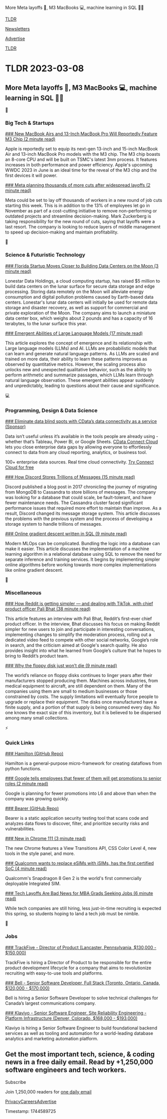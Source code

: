 More Meta layoffs 💼, M3 MacBooks 💻, machine learning in SQL 👨‍💻

[TLDR](/)

[Newsletters](/newsletters)

[Advertise](https://advertise.tldr.tech/)

[TLDR](/)

# TLDR 2023-03-08

## More Meta layoffs 💼, M3 MacBooks 💻, machine learning in SQL 👨‍💻

📱

### Big Tech & Startups

[### New MacBook Airs and 13-Inch MacBook Pro Will Reportedly Feature M3 Chip (2 minute read)](https://www.macrumors.com/2023/03/06/new-macbook-airs-with-m3-chip-report/?utm_source=tldrnewsletter)

Apple is reportedly set to equip its next-gen 13-inch and 15-inch MacBook Air and 13-inch MacBook Pro models with the M3 chip. The M3 chip boasts an 8-core CPU and will be built on TSMC's latest 3nm process. It features increases in both performance and power efficiency. Apple's upcoming WWDC 2023 in June is an ideal time for the reveal of the M3 chip and the first devices it will power.

[### Meta planning thousands of more cuts after widespread layoffs (2 minute read)](https://www.cnbc.com/2023/03/07/meta-planning-thousands-of-more-cuts-after-widespread-layoffs.html?utm_source=tldrnewsletter)

Meta could be set to lay off thousands of workers in a new round of job cuts starting this week. This is in addition to the 13% of employees let go in November as part of a cost-cutting initiative to remove non-performing or outdated projects and streamline decision-making. Mark Zuckerberg is taking responsibility for the new round of cuts, saying that layoffs were a last resort. The company is looking to reduce layers of middle management to speed up decision-making and maintain profitability.

🚀

### Science & Futuristic Technology

[### Florida Startup Moves Closer to Building Data Centers on the Moon (3 minute read)](https://gizmodo.com/startup-moves-closer-building-data-centers-moon-1850192177?utm_source=tldrnewsletter)

Lonestar Data Holdings, a cloud computing startup, has raised $5 million to build data centers on the lunar surface for secure data storage and edge processing. Storing data remotely on the Moon will alleviate energy consumption and digital pollution problems caused by Earth-based data centers. Lonestar's lunar data centers will initially be used for remote data storage and disaster recovery, as well as support for commercial and private exploration of the Moon. The company aims to launch a miniature data center box, which weighs about 2 pounds and has a capacity of 16 terabytes, to the lunar surface this year.

[### Emergent Abilities of Large Language Models (17 minute read)](https://www.assemblyai.com/blog/emergent-abilities-of-large-language-models/?utm_source=tldrnewsletter)

This article explores the concept of emergence and its relationship with Large language models (LLMs) and AI. LLMs are probabilistic models that can learn and generate natural language patterns. As LLMs are scaled and trained on more data, their ability to learn these patterns improves as observed by quantitative metrics. However, the scaling process also unlocks new and unexpected qualitative behavior, such as the ability to perform arithmetic and summarize passages, which LLMs learn through natural language observation. These emergent abilities appear suddenly and unpredictably, leading to questions about their cause and significance.

💻

### Programming, Design & Data Science

[### Eliminate data blind spots with CData’s data connectivity as a service (Sponsor)](https://www.cdata.com/cloud/?utm_source=tldr&amp;utm_medium=email&amp;utm_campaign=realtime)

Data isn’t useful unless it’s available in the tools people are already using - whether that’s Tableau, Power BI, or Google Sheets. [CData Connect Cloud](https://www.cdata.com/cloud/?utm_source=tldr&utm_medium=email&utm_campaign=realtime) lets you close enterprise data gaps by allowing everyone to effortlessly connect to data from any cloud reporting, analytics, or business tool.

100+ enterprise data sources. Real time cloud connectivity. [Try Connect Cloud for free](https://www.cdata.com/cloud/?utm_source=tldr&utm_medium=email&utm_campaign=realtime)

[### How Discord Stores Trillions of Messages (15 minute read)](https://discord.com/blog/how-discord-stores-trillions-of-messages?utm_source=tldrnewsletter)

Discord published a blog post in 2017 chronicling the journey of migrating from MongoDB to Cassandra to store billions of messages. The company was looking for a database that could scale, be fault-tolerant, and have fewer maintenance needs. The Cassandra cluster faced significant performance issues that required more effort to maintain than improve. As a result, Discord changed its message storage system. This article discusses the problems with the previous system and the process of developing a storage system to handle trillions of messages.

[### Online gradient descent written in SQL (9 minute read)](https://maxhalford.github.io/blog/ogd-in-sql/?utm_source=tldrnewsletter)

Modern MLOps can be complicated. Bundling the logic into a database can make it easier. This article discusses the implementation of a machine learning algorithm in a relational database using SQL to remove the need for separate inference and training services. It begins by implementing simpler online algorithms before working towards more complex implementations like online gradient descent.

🎁

### Miscellaneous

[### How Reddit is getting simpler — and dealing with TikTok, with chief product officer Pali Bhat (38 minute read)](https://www.theverge.com/23626284/reddit-pali-bhat-tiktok-social-network-google-search-video?utm_source=tldrnewsletter)

This article features an interview with Pali Bhat, Reddit’s first-ever chief product officer. In the interview, Bhat discusses his focus on making Reddit simpler for new users to join and participate in interesting conversations, implementing changes to simplify the moderation process, rolling out a dedicated video feed to compete with other social networks, Google’s role in search, and the criticism aimed at Google's search quality. He also provides insight into what he learned from Google’s culture that he hopes to bring to Reddit’s product team.

[### Why the floppy disk just won’t die (9 minute read)](https://arstechnica.com/gadgets/2023/03/why-the-floppy-disk-just-wont-die/?utm_source=tldrnewsletter)

The world’s reliance on floppy disks continues to linger years after their manufacturers stopped producing them. Machines across industries, from medical equipment to aircraft, are still dependent on them. Many of the companies using them are small to medium businesses or those constrained by costs. The supply limitations will eventually force people to upgrade or replace their equipment. The disks once manufactured have a finite supply, and a portion of that supply is being consumed every day. No one knows the exact size of this inventory, but it is believed to be dispersed among many small collections.

⚡

### Quick Links

[### Hamilton (GitHub Repo)](https://github.com/dagworks-inc/hamilton?utm_source=tldrnewsletter)

Hamilton is a general-purpose micro-framework for creating dataflows from python functions.

[### Google tells employees that fewer of them will get promotions to senior roles (2 minute read)](https://www.cnbc.com/2023/03/06/google-tells-employees-that-fewer-of-them-will-get-promotions-to-senior-roles.html?utm_source=tldrnewsletter)

Google is planning for fewer promotions into L6 and above than when the company was growing quickly.

[### Bearer (GitHub Repo)](https://github.com/bearer/bearer?utm_source=tldrnewsletter)

Bearer is a static application security testing tool that scans code and analyzes data flows to discover, filter, and prioritize security risks and vulnerabilities.

[### New in Chrome 111 (3 minute read)](https://developer.chrome.com/en/blog/new-in-chrome-111/?utm_source=tldrnewsletter)

The new Chrome features a View Transitions API, CSS Color Level 4, new tools in the style panel, and more.

[### Qualcomm wants to replace eSIMs with iSIMs, has the first certified SoC (4 minute read)](https://arstechnica.com/gadgets/2023/03/qualcomm-wants-to-replace-esims-with-isims-has-the-first-certified-soc/?comments=1?utm_source=tldrnewsletter)

Qualcomm's Snapdragon 8 Gen 2 is the world's first commercially deployable Integrated SIM.

[### Tech Layoffs Are Bad News for MBA Grads Seeking Jobs (6 minute read)](https://archive.ph/pWJpV?utm_source=tldrnewsletter)

While tech companies are still hiring, less just-in-time recruiting is expected this spring, so students hoping to land a tech job must be nimble.

💼

### Jobs

[### TrackFive - Director of Product (Lancaster, Pennsylvania, $130,000 - $150,000)](https://tldr.tech/jobs/director-of-product/363)

TrackFive is hiring a Director of Product to be responsible for the entire product development lifecycle for a company that aims to revolutionize recruiting with easy-to-use tools and platforms.

[### Bell - Senior Software Developer, Full Stack (Toronto, Ontario, Canada, $120,000 - $170,000)](https://tldr.tech/jobs/senior-software-developer%2C-full-stack/362)

Bell is hiring a Senior Software Developer to solve technical challenges for Canada’s largest communications company.

[### Klaviyo - Senior Software Engineer, Site Reliability Engineering - Platform Infrastructure (Denver, Colorado, $168,000 - $193,000)](https://tldr.tech/jobs/senior-software-engineer%2C-site-reliability-engineering---platform-infrastructure/352)

Klaviyo is hiring a Senior Software Engineer to build foundational backend services as well as tooling and automation for a world-leading database analytics and marketing automation platform.

## Get the most important tech, science, & coding news in a free daily email. Read by +1,250,000 software engineers and tech workers.

Subscribe

Join 1,250,000 readers for [one daily email](/api/latest/tech)

[Privacy](/privacy)[Careers](https://jobs.ashbyhq.com/tldr.tech)[Advertise](/tech/advertise)

Timestamp: 1744589725